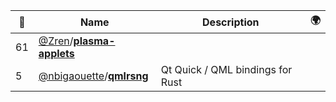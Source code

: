 |:star2: | Name | Description | 🌍|
|---|---|---|---|
|61|[@Zren](https://github.com/Zren)/[**plasma-applets**](https://github.com/Zren/plasma-applets)|||
|5|[@nbigaouette](https://github.com/nbigaouette)/[**qmlrsng**](https://github.com/nbigaouette/qmlrsng)|Qt Quick / QML bindings for Rust||

